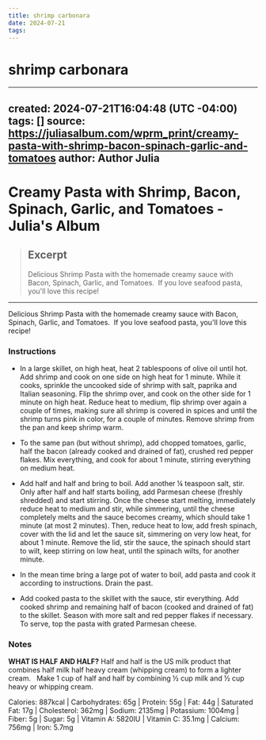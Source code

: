 ```yaml
---
title: shrimp carbonara
date: 2024-07-21
tags: 
---
```

# shrimp carbonara
---
created: 2024-07-21T16:04:48 (UTC -04:00)
tags: []
source: https://juliasalbum.com/wprm_print/creamy-pasta-with-shrimp-bacon-spinach-garlic-and-tomatoes
author: Author Julia
---

# Creamy Pasta with Shrimp, Bacon, Spinach, Garlic, and Tomatoes - Julia's Album

> ## Excerpt
> Delicious Shrimp Pasta with the homemade creamy sauce with Bacon, Spinach, Garlic, and Tomatoes.  If you love seafood pasta, you'll love this recipe!

---
Delicious Shrimp Pasta with the homemade creamy sauce with Bacon, Spinach, Garlic, and Tomatoes.  If you love seafood pasta, you'll love this recipe!

### Instructions

-   In a large skillet, on high heat, heat 2 tablespoons of olive oil until hot. Add shrimp and cook on one side on high heat for 1 minute. While it cooks, sprinkle the uncooked side of shrimp with salt, paprika and Italian seasoning. Flip the shrimp over, and cook on the other side for 1 minute on high heat. Reduce heat to medium, flip shrimp over again a couple of times, making sure all shrimp is covered in spices and until the shrimp turns pink in color, for a couple of minutes. Remove shrimp from the pan and keep shrimp warm.
    
-   To the same pan (but without shrimp), add chopped tomatoes, garlic, half the bacon (already cooked and drained of fat), crushed red pepper flakes. Mix everything, and cook for about 1 minute, stirring everything on medium heat.
    
-   Add half and half and bring to boil. Add another ¼ teaspoon salt, stir. Only after half and half starts boiling, add Parmesan cheese (freshly shredded) and start stirring. Once the cheese start melting, immediately reduce heat to medium and stir, while simmering, until the cheese completely melts and the sauce becomes creamy, which should take 1 minute (at most 2 minutes). Then, reduce heat to low, add fresh spinach, cover with the lid and let the sauce sit, simmering on very low heat, for about 1 minute. Remove the lid, stir the sauce, the spinach should start to wilt, keep stirring on low heat, until the spinach wilts, for another minute.
    
-   In the mean time bring a large pot of water to boil, add pasta and cook it according to instructions. Drain the past.
    
-   Add cooked pasta to the skillet with the sauce, stir everything. Add cooked shrimp and remaining half of bacon (cooked and drained of fat) to the skillet. Season with more salt and red pepper flakes if necessary. To serve, top the pasta with grated Parmesan cheese.
    

### Notes

**WHAT IS HALF AND HALF?** Half and half is the US milk product that combines half milk half heavy cream (whipping cream) to form a lighter cream.   Make 1 cup of half and half by combining ½ cup milk and ½ cup heavy or whipping cream.

Calories: 887kcal | Carbohydrates: 65g | Protein: 55g | Fat: 44g | Saturated Fat: 17g | Cholesterol: 362mg | Sodium: 2135mg | Potassium: 1004mg | Fiber: 5g | Sugar: 5g | Vitamin A: 5820IU | Vitamin C: 35.1mg | Calcium: 756mg | Iron: 5.7mg

